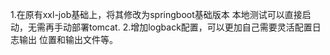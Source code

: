 1.在原有xxl-job基础上，将其修改为springboot基础版本
  本地测试可以直接启动，无需再手动部署tomcat.
2.增加logback配置，可以更加自己需要灵活配置日志输出
  位置和输出文件等。